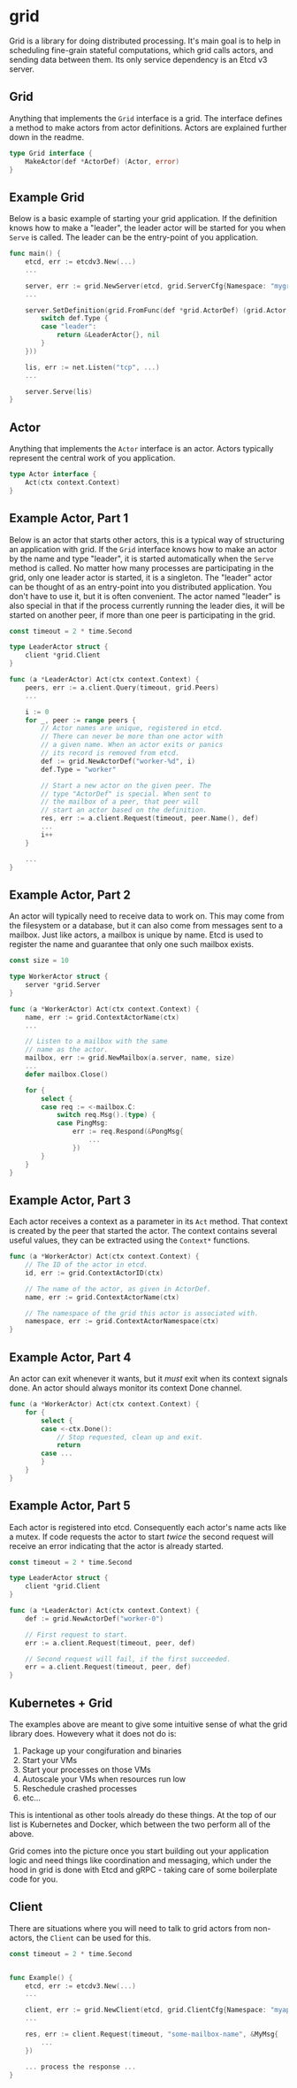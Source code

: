 grid
====

Grid is a library for doing distributed processing. It's main goal is to help
in scheduling fine-grain stateful computations, which grid calls actors, and
sending data between them. Its only service dependency is an Etcd v3 server.

## Grid
Anything that implements the `Grid` interface is a grid. The interface defines
a method to make actors from actor definitions. Actors are explained further
down in the readme.

```go
type Grid interface {
    MakeActor(def *ActorDef) (Actor, error)
}
```

## Example Grid
Below is a basic example of starting your grid application. If the definition
knows how to make a "leader", the leader actor will be started for you when
`Serve` is called. The leader can be the entry-point of you application.

```go
func main() {
    etcd, err := etcdv3.New(...)
    ...

    server, err := grid.NewServer(etcd, grid.ServerCfg{Namespace: "mygrid"})
    ...

    server.SetDefinition(grid.FromFunc(def *grid.ActorDef) (grid.Actor, error) {
        switch def.Type {
        case "leader":
            return &LeaderActor{}, nil
        }
    }))

    lis, err := net.Listen("tcp", ...)
    ...

    server.Serve(lis)
}

```

## Actor
Anything that implements the `Actor` interface is an actor. Actors typically
represent the central work of you application.

```go
type Actor interface {
    Act(ctx context.Context)
}
```

## Example Actor, Part 1
Below is an actor that starts other actors, this is a typical way of structuring
an application with grid. If the `Grid` interface knows how to make an actor by
the name and type "leader", it is started automatically when the `Serve` method
is called. No matter how many processes are participating in the grid, only one
leader actor is started, it is a singleton. The "leader" actor can be thought of
as an entry-point into you distributed application. You don't have to use it,
but it is often convenient. The actor named "leader" is also special in that if
the process currently running the leader dies, it will be started on another
peer, if more than one peer is participating in the grid.

```go
const timeout = 2 * time.Second

type LeaderActor struct {
    client *grid.Client
}

func (a *LeaderActor) Act(ctx context.Context) {
    peers, err := a.client.Query(timeout, grid.Peers)
    ...

    i := 0
    for _, peer := range peers {
        // Actor names are unique, registered in etcd.
        // There can never be more than one actor with
        // a given name. When an actor exits or panics
        // its record is removed from etcd.
        def := grid.NewActorDef("worker-%d", i)
        def.Type = "worker"

        // Start a new actor on the given peer. The
        // type "ActorDef" is special. When sent to
        // the mailbox of a peer, that peer will
        // start an actor based on the definition.
        res, err := a.client.Request(timeout, peer.Name(), def)
        ...
        i++
    }

    ...
}
```

## Example Actor, Part 2
An actor will typically need to receive data to work on. This may come
from the filesystem or a database, but it can also come from messages
sent to a mailbox. Just like actors, a mailbox is unique by name. Etcd
is used to register the name and guarantee that only one such mailbox
exists.

```go
const size = 10

type WorkerActor struct {
    server *grid.Server
}

func (a *WorkerActor) Act(ctx context.Context) {
    name, err := grid.ContextActorName(ctx)
    ...

    // Listen to a mailbox with the same
    // name as the actor.
    mailbox, err := grid.NewMailbox(a.server, name, size)
    ...
    defer mailbox.Close()

    for {
        select {
        case req := <-mailbox.C:
            switch req.Msg().(type) {
            case PingMsg:
                err := req.Respond(&PongMsg{
                    ...
                })
        }
    }
}
```

## Example Actor, Part 3
Each actor receives a context as a parameter in its `Act` method. That context
is created by the peer that started the actor. The context contains several
useful values, they can be extracted using the `Context*` functions.

```go
func (a *WorkerActor) Act(ctx context.Context) {
    // The ID of the actor in etcd.
    id, err := grid.ContextActorID(ctx)

    // The name of the actor, as given in ActorDef.
    name, err := grid.ContextActorName(ctx)

    // The namespace of the grid this actor is associated with.
    namespace, err := grid.ContextActorNamespace(ctx)
}
```

## Example Actor, Part 4
An actor can exit whenever it wants, but it *must* exit when its context
signals done. An actor should always monitor its context Done channel.

```go
func (a *WorkerActor) Act(ctx context.Context) {
    for {
        select {
        case <-ctx.Done():
            // Stop requested, clean up and exit.
            return
        case ...
        }
    }
}
```

## Example Actor, Part 5
Each actor is registered into etcd. Consequently each actor's name acts like
a mutex. If code requests the actor to start *twice* the second request will
receive an error indicating that the actor is already started.

```go
const timeout = 2 * time.Second

type LeaderActor struct {
    client *grid.Client
}

func (a *LeaderActor) Act(ctx context.Context) {
    def := grid.NewActorDef("worker-0")

    // First request to start.
    err := a.client.Request(timeout, peer, def)

    // Second request will fail, if the first succeeded.
    err = a.client.Request(timeout, peer, def)
}
```

## Kubernetes + Grid
The examples above are meant to give some intuitive sense of what the grid
library does. Howevery what it does not do is:

 1. Package up your congifuration and binaries
 1. Start your VMs
 1. Start your processes on those VMs
 1. Autoscale your VMs when resources run low
 1. Reschedule crashed processes
 1. etc...

This is intentional as other tools already do these things. At the top of
our list is Kubernetes and Docker, which between the two perform all of the
above.

Grid comes into the picture once you start building out your application logic
and need things like coordination and messaging, which under the hood in grid
is done with Etcd and gRPC - taking care of some boilerplate code for you.

## Client
There are situations where you will need to talk to grid actors from non-actors,
the `Client` can be used for this.

```go
const timeout = 2 * time.Second


func Example() {
    etcd, err := etcdv3.New(...)
    ...

    client, err := grid.NewClient(etcd, grid.ClientCfg{Namespace: "myapp"})
    ...

    res, err := client.Request(timeout, "some-mailbox-name", &MyMsg{
        ...
    })

    ... process the response ...
}
```